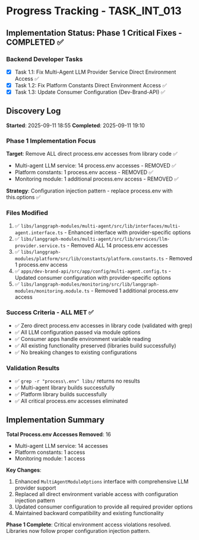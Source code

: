 # Progress Tracking - TASK_INT_013

## Implementation Status: Phase 1 Critical Fixes - COMPLETED ✅

### Backend Developer Tasks

- [x] Task 1.1: Fix Multi-Agent LLM Provider Service Direct Environment Access ✅
- [x] Task 1.2: Fix Platform Constants Direct Environment Access ✅
- [x] Task 1.3: Update Consumer Configuration (Dev-Brand-API) ✅

## Discovery Log

**Started**: 2025-09-11 18:55
**Completed**: 2025-09-11 19:10

### Phase 1 Implementation Focus

**Target**: Remove ALL direct process.env accesses from library code ✅

- Multi-agent LLM service: 14 process.env accesses - REMOVED ✅
- Platform constants: 1 process.env access - REMOVED ✅
- Monitoring module: 1 additional process.env access - REMOVED ✅

**Strategy**: Configuration injection pattern - replace process.env with this.options ✅

### Files Modified

1. ✅ `libs/langgraph-modules/multi-agent/src/lib/interfaces/multi-agent.interface.ts` - Enhanced interface with provider-specific options
2. ✅ `libs/langgraph-modules/multi-agent/src/lib/services/llm-provider.service.ts` - Removed ALL 14 process.env accesses
3. ✅ `libs/langgraph-modules/platform/src/lib/constants/platform.constants.ts` - Removed 1 process.env access
4. ✅ `apps/dev-brand-api/src/app/config/multi-agent.config.ts` - Updated consumer configuration with provider-specific options
5. ✅ `libs/langgraph-modules/monitoring/src/lib/langgraph-modules/monitoring.module.ts` - Removed 1 additional process.env access

### Success Criteria - ALL MET ✅

- ✅ Zero direct process.env accesses in library code (validated with grep)
- ✅ All LLM configuration passed via module options
- ✅ Consumer apps handle environment variable reading
- ✅ All existing functionality preserved (libraries build successfully)
- ✅ No breaking changes to existing configurations

### Validation Results

- ✅ `grep -r "process\.env" libs/` returns no results
- ✅ Multi-agent library builds successfully
- ✅ Platform library builds successfully
- ✅ All critical process.env accesses eliminated

## Implementation Summary

**Total Process.env Accesses Removed**: 16

- Multi-agent LLM service: 14 accesses
- Platform constants: 1 access
- Monitoring module: 1 access

**Key Changes**:

1. Enhanced `MultiAgentModuleOptions` interface with comprehensive LLM provider support
2. Replaced all direct environment variable access with configuration injection pattern
3. Updated consumer configuration to provide all required provider options
4. Maintained backward compatibility and existing functionality

**Phase 1 Complete**: Critical environment access violations resolved. Libraries now follow proper configuration injection pattern.
